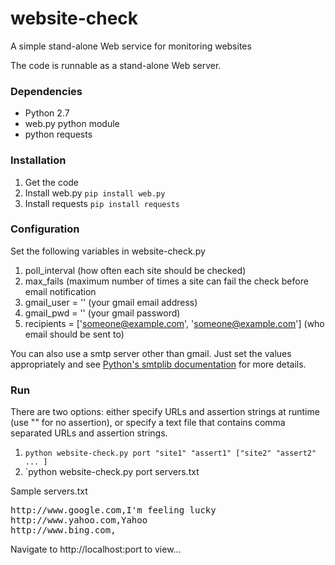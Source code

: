 # website-check

A simple stand-alone Web service for monitoring websites

The code is runnable as a stand-alone Web server.

### Dependencies
* Python 2.7
* web.py python module
* python requests

### Installation
1. Get the code
2. Install web.py `pip install web.py`
2. Install requests `pip install requests`

### Configuration
Set the following variables in website-check.py

1. poll_interval (how often each site should be checked)
2. max_fails (maximum number of times a site can fail the check before email notification
3. gmail_user = '' (your gmail email address)
4. gmail_pwd = '' (your gmail password)
5. recipients = \['someone@example.com', 'someone@example.com'\] (who email should be sent to)

You can also use a smtp server other than gmail. Just set the values appropriately and see [Python's smtplib documentation](http://docs.python.org/2/library/smtplib.html) for more details.

### Run
There are two options: either specify URLs and assertion strings at runtime (use "" for no assertion), or specify a text file that contains comma separated URLs and assertion strings.

1. `python website-check.py port "site1" "assert1" ["site2" "assert2" ... ]`
2. `python website-check.py port servers.txt

Sample servers.txt

<pre>
http://www.google.com,I'm feeling lucky
http://www.yahoo.com,Yahoo
http://www.bing.com,
</pre>

Navigate to http://localhost:port to view...
